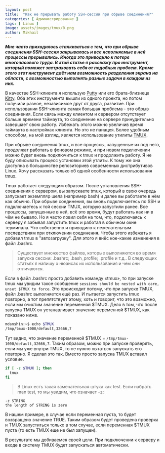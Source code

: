 ```yaml
---
layout: post
title:  "Как не прерывать работу SSH-сессии при обрыве соединения?"
categories: [ Администрирование ]
tags: [ Linux ]
image: assets/images/tmux/0.png
author: Mikhail
---
```

***Мне часто приходилось сталкиваться с тем, что при обрыве соединения SSH-сессия закрывалась и все исполняемые в ней процессы прерывались. Иногда это приводило к потере многочасового труда. В этой статье я расскажу про инструмент, который поможет застраховать себя от подобных проблем. Кроме этого этот инструмент даёт нам возможность разделения экрана на области, с возможностью выполнять разные задачи в каждом из них.***

В качестве SSH-клиента я использую [Putty](https://www.putty.org/) или его брата-близнеца [Kitty](http://www.9bis.net/kitty/?#!index.md). Оба этих инструмента вышли из одного проекта, но потом получили разное, независимое друг от друга, развитие. При использовании SSH-клиента самая большая проблема - это обрыв соединения. Если связь между клиентом и сервером отсутствует больше времени таймаута, то соединение на сервере принудительно завершает свою работу. Избежать этого можно увеличив время таймаута в настройках клиента. Но это не панацея. Более удобным способом, на мой взгляд, является использование утилиты [TMUX](https://github.com/tmux/tmux/wiki).

При обрыве соединения tmux, и все процессы, запущенные из под него, продолжат работать в фоновом режиме, и при новом подключении можно будет вновь подключиться к tmux и продолжить работу. Я не буду описывать процесс установки этой утлиты. К тому же она доступна в большинстве репозиториев современных дистрибутивов Linux. Хочу рассказать только об одной особенности использования tmux.

Tmux работает следующим образом. После установления SSH-соединения с сервером, вы запускаете tmux, который в свою очередь запускает экземпляр шела (например bash) и далее вы работаете в нём как обычно. При обрыве соединения, вы вновь подключаетесь по SSH и подключаетесь к той сессии TMUX, которую запустили ранее. Все процессы, запущенные в ней, всё это время, будут работать как ни в чём не бывало. Но я часто ловил себя на том, что, подключаясь к серверу я забывал запустить tmux и работал в обычном окне терминала. Что собственно и приводило к нежелательным последствиям при отключении соединения. Чтобы этого избежать я добавил tmux в "автозагрузку". Для этого я внёс кое-какие изменения в файл .bashrc.

>Существует множество файлов, которые выполняются во время запуска сессии: .bashrc; .bash_profile; .profile и т.д.. В следующих статьях я напишу о нюансах их использования и чем они отличаются.

Если в файл .bashrc просто добавить команду «tmux», то при запуске tmux мы увидим такое сообщение `sessions should be nested with care, unset $TMUX to force`. Это происходит потому, что при запуске TMUX, файл .bashrc выполняется ещё раз. И пытается запустить tmux повторно, а тот препятствует этому, хоть и говорит, что это возможно, если мы очистим значение переменной $TMUX. Дело в том, что после запуска TMUX он устанавливает значение переменной $TMUX, как показано ниже.

```bash
mdanshin:~$ echo $TMUX
/tmp/tmux-1000/default,32666,7
```

Тут видно, что значение переменной $TMUX = `/tmp/tmux-1000/default,32666,7`. Таким образом, можно при запуске проверять, если мы уже внутри TMUX, то не нужно пытаться запускать его повторно. Я сделал это так. Вместо просто запуска TMUX вставил условие.

```bash
if [ -z $TMUX ]; then
  tmux
fi
```

>В Linux есть такая замечательная штука как test. Если набрать man test, то мы увидим, что означает –z:
```
-z STRING
the length of STRING is zero
```
В нашем примере, в случае если переменная пуста, то будет возвращено значение TRUE. Таким образом будет проведена проверка и TMUX запуститься только в том случае, если переменная $TMUX пуста (то есть TMUX еще не был запущен).

В результате мы добиваемся своей цели. При подключении к серверу и входе в систему TMUX будет запускаться автоматически.
